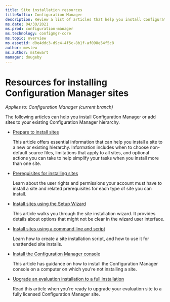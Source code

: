 ```yaml
---
title: Site installation resources
titleSuffix: Configuration Manager
description: Review a list of articles that help you install Configuration Manager or add sites to your hierarchy.
ms.date: 04/30/2021
ms.prod: configuration-manager
ms.technology: configmgr-core
ms.topic: overview
ms.assetid: d0e4ddc3-d9c4-4f5c-8b1f-af098e54f5c8
author: mestew
ms.author: mstewart
manager: dougeby
---
```


# Resources for installing Configuration Manager sites

*Applies to: Configuration Manager (current branch)*

The following articles can help you install Configuration Manager or add sites to your existing Configuration Manager hierarchy.

- [Prepare to install sites](prepare-to-install-sites.md)

  This article offers essential information that can help you install a site to a new or existing hierarchy. Information includes when to choose non-default source files, limitations that apply to all sites, and optional actions you can take to help simplify your tasks when you install more than one site.

- [Prerequisites for installing sites](prerequisites-for-installing-sites.md)

  Learn about the user rights and permissions your account must have to install a site and related prerequisites for each type of site you can install.

- [Install sites using the Setup Wizard](use-the-setup-wizard-to-install-sites.md)

  This article walks you through the site installation wizard. It provides details about options that might not be clear in the wizard user interface.  

- [Install sites using a command line and script](use-a-command-line-to-install-sites.md)

  Learn how to create a site installation script, and how to use it for unattended site installs.

- [Install the Configuration Manager console](install-consoles.md)

  This article has guidance on how to install the Configuration Manager console on a computer on which you're not installing a site.

- [Upgrade an evaluation installation to a full installation](upgrade-an-evaluation-install-to-a-full-install.md)

  Read this article when you're ready to upgrade your evaluation site to a fully licensed Configuration Manager site.
